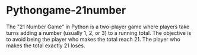 # Pythongame-21number
The "21 Number Game" in Python is a two-player game where players take turns adding a number (usually 1, 2, or 3) to a running total. The objective is to avoid being the player who makes the total reach 21. The player who makes the total exactly 21 loses.
